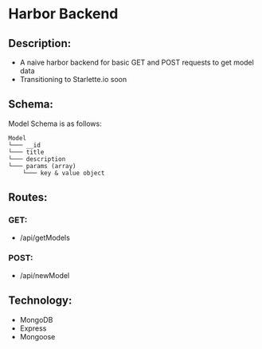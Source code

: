# Harbor Backend

## Description:
- A naive harbor backend for basic GET and POST requests to get model data
- Transitioning to Starlette.io soon

## Schema:
Model Schema is as follows:
```
Model
└─── __id
└─── title
└─── description
└─── params (array)
    └─── key & value object
```

## Routes:
### GET:
- /api/getModels

### POST:
- /api/newModel


## Technology:
- MongoDB
- Express
- Mongoose
